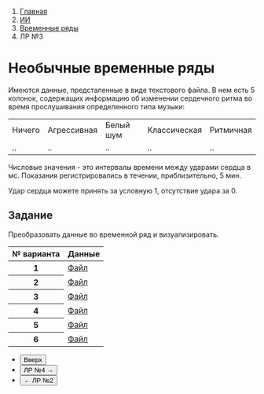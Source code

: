 <ol class="breadcrumb">
  <li class="breadcrumb-item"><a href="{{ site.baseurl }}">Главная</a></li>
  <li class="breadcrumb-item"><a href="{{ site.baseurl }}/artificial-intelligence/index.html">ИИ</a></li>
  <li class="breadcrumb-item"><a href="{{ site.baseurl }}/artificial-intelligence/time-series/index.html">Временные ряды</a></li>
  <li class="breadcrumb-item active">ЛР №3</li>
</ol>

# Необычные временные ряды

Имеются данные, предсталенные в виде текстового файла.
В нем есть 5 колонок, содержащих информацию об изменении сердечного ритма во время прослушивания определенного типа музыки:

<div class="table-responsive">
<table class="table table-bordered">
  <tbody>
    <tr>
      <td>Ничего</td>
      <td>Агрессивная</td>
      <td>Белый шум</td>
      <td>Классическая</td>
      <td>Ритмичная</td>
    </tr>
    <tr>
      <td>..</td>
      <td>..</td>
      <td>..</td>
      <td>..</td>
      <td>..</td>
    </tr>
  </tbody>
</table>
</div>

Числовые значения - это интервалы времени между ударами сердца в мс. Показания регистрировались в течении, приблизительно, 5 мин.

Удар сердца можете принять за условную 1, отсутствие удара за 0. 

## Задание

Преобразовать данные во временной ряд и визуализировать.


<div class="table-responsive">
<table class="table table-hover">
   <thead>
     <tr>
       <th scope="col">№ варианта</th>
       <th scope="col">Данные</th>
     </tr>
   </thead>
   <tbody>
     <tr class="table-active">
       <th scope="row">1</th>
       <td><a href="https://disk.yandex.ru/d/gx5pmlWUvQJTkw" target="_blank">Файл</a></td>
     </tr>
     <tr class="table-primary">
       <th scope="row">2</th>
       <td><a class="link-dark" href="https://disk.yandex.ru/d/P2rpxR0wvdC5gg" target="_blank">Файл</a></td>
     </tr>
     <tr class="table-active">
       <th scope="row">3</th>
       <td><a href="https://disk.yandex.ru/d/t4_xfXjEs25ebw" target="_blank">Файл</a></td>
     </tr>
     <tr class="table-primary">
       <th scope="row">4</th>
       <td><a class="link-dark" href="https://disk.yandex.ru/d/k_vWrR3x3QbLSA" target="_blank">Файл</a></td>
     </tr>
     <tr class="table-active">
       <th scope="row">5</th>
       <td><a href="https://disk.yandex.ru/d/m5WxScQK5g18Ww" target="_blank">Файл</a></td>
     </tr>
     <tr class="table-primary">
       <th scope="row">6</th>
       <td><a class="link-dark" href="https://disk.yandex.ru/d/wEmNrzXTfShEjw" target="_blank">Файл</a></td>
     </tr>
    </tbody>
</table>
</div>



<div class="row">
  <div class="col-lg-12">
    <ul class="list-unstyled">
      <li class="float-end">
        <button type="button" class="btn btn-outline-primary" onclick="window.location.href='#необычные-временные-ряды';">Вверх</button>
      </li>
      <li  class="float-end">
       <button type="button" class="btn btn-primary" onclick="window.location.href='{{ site.baseurl }}/artificial-intelligence/time-series/labs/lab4.html';">ЛР №4 →</button>
     </li>
      <li>
        <button type="button" class="btn btn-primary" onclick="window.location.href='{{ site.baseurl }}/artificial-intelligence/time-series/labs/lab2.html';">← ЛР №2</button>
      </li>
    </ul>
  </div>
</div>
